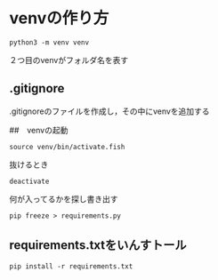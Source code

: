# venvの作り方

```
python3 -m venv venv
```
２つ目のvenvがフォルダ名を表す

## .gitignore
.gitignoreのファイルを作成し，その中にvenvを追加する

##　venvの起動
```
source venv/bin/activate.fish
```
抜けるとき
```
deactivate
```
何が入ってるかを探し書き出す
```
pip freeze > requirements.py
```

## requirements.txtをいんすトール
```
pip install -r requirements.txt
```